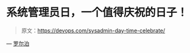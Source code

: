 # 系统管理员日，一个值得庆祝的日子！

> 原文：<https://devops.com/sysadmin-day-time-celebrate/>

— [罗尔泊](https://devops.com/author/breselman/)